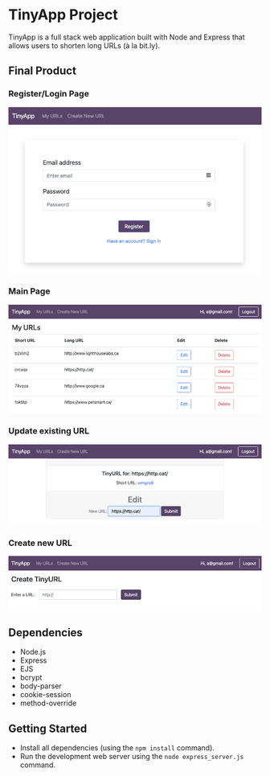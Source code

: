 # TinyApp Project

TinyApp is a full stack web application built with Node and Express that allows users to shorten long URLs (à la bit.ly).


## Final Product

### Register/Login Page
!["TinyApp - Register Page](/images/register.png)

### Main Page
!["TinyApp - Main Page](/images/main-page.png)

### Update existing URL
!["TinyApp - Main Page](/images/update-url.png)

### Create new URL
!["TinyApp - Main Page](/images/new-url.png)


## Dependencies

- Node.js
- Express
- EJS
- bcrypt
- body-parser
- cookie-session
- method-override


## Getting Started

- Install all dependencies (using the `npm install` command).
- Run the development web server using the `node express_server.js` command.